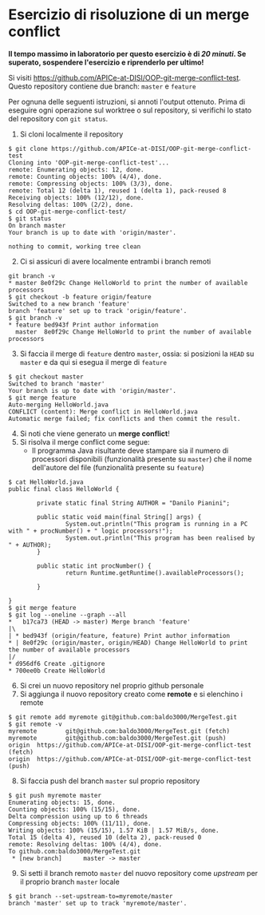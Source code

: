 # Esercizio di risoluzione di un merge conflict

**Il tempo massimo in laboratorio per questo esercizio è di _20 minuti_.
Se superato, sospendere l'esercizio e riprenderlo per ultimo!**

Si visiti https://github.com/APICe-at-DISI/OOP-git-merge-conflict-test.
Questo repository contiene due branch: `master` e `feature`

Per ognuna delle seguenti istruzioni, si annoti l'output ottenuto.
Prima di eseguire ogni operazione sul worktree o sul repository,
si verifichi lo stato del repository con `git status`.

1. Si cloni localmente il repository

```shell
$ git clone https://github.com/APICe-at-DISI/OOP-git-merge-conflict-test
Cloning into 'OOP-git-merge-conflict-test'...
remote: Enumerating objects: 12, done.
remote: Counting objects: 100% (4/4), done.
remote: Compressing objects: 100% (3/3), done.
remote: Total 12 (delta 1), reused 1 (delta 1), pack-reused 8
Receiving objects: 100% (12/12), done.
Resolving deltas: 100% (2/2), done.
$ cd OOP-git-merge-conflict-test/
$ git status
On branch master
Your branch is up to date with 'origin/master'.

nothing to commit, working tree clean
```

2. Ci si assicuri di avere localmente entrambi i branch remoti

```shell
git branch -v
* master 8e0f29c Change HelloWorld to print the number of available processors
$ git checkout -b feature origin/feature 
Switched to a new branch 'feature'
branch 'feature' set up to track 'origin/feature'.
$ git branch -v
* feature bed943f Print author information
  master  8e0f29c Change HelloWorld to print the number of available processors
```
3. Si faccia il merge di `feature` dentro `master`, ossia: si posizioni la `HEAD` su `master`
   e da qui si esegua il merge di `feature`

```shell
$ git checkout master
Switched to branch 'master'
Your branch is up to date with 'origin/master'.
$ git merge feature 
Auto-merging HelloWorld.java
CONFLICT (content): Merge conflict in HelloWorld.java
Automatic merge failed; fix conflicts and then commit the result.
```
4. Si noti che viene generato un **merge conflict**!
5. Si risolva il merge conflict come segue:
   - Il programma Java risultante deve stampare sia il numero di processori disponibili
     (funzionalità presente su `master`)
     che il nome dell'autore del file
     (funzionalità presente su `feature`)
```shell
$ cat HelloWorld.java 
public final class HelloWorld {

        private static final String AUTHOR = "Danilo Pianini";

        public static void main(final String[] args) {
                System.out.println("This program is running in a PC with " + procNumber() + " logic processors!");
                System.out.println("This program has been realised by " + AUTHOR);      
        }

        public static int procNumber() {
                return Runtime.getRuntime().availableProcessors();

        }

}
$ git merge feature
$ git log --oneline --graph --all
*   b17ca73 (HEAD -> master) Merge branch 'feature'
|\
| * bed943f (origin/feature, feature) Print author information
* | 8e0f29c (origin/master, origin/HEAD) Change HelloWorld to print the number of available processors
|/
* d956df6 Create .gitignore
* 700ee0b Create HelloWorld

```
6. Si crei un nuovo repository nel proprio github personale
7. Si aggiunga il nuovo repository creato come **remote** e si elenchino i remote

```shell
$ git remote add myremote git@github.com:baldo3000/MergeTest.git
$ git remote -v
myremote        git@github.com:baldo3000/MergeTest.git (fetch)
myremote        git@github.com:baldo3000/MergeTest.git (push)
origin  https://github.com/APICe-at-DISI/OOP-git-merge-conflict-test (fetch)
origin  https://github.com/APICe-at-DISI/OOP-git-merge-conflict-test (push)
```
8. Si faccia push del branch `master` sul proprio repository

```shell
$ git push myremote master
Enumerating objects: 15, done.
Counting objects: 100% (15/15), done.
Delta compression using up to 6 threads
Compressing objects: 100% (11/11), done.
Writing objects: 100% (15/15), 1.57 KiB | 1.57 MiB/s, done.
Total 15 (delta 4), reused 10 (delta 2), pack-reused 0
remote: Resolving deltas: 100% (4/4), done.
To github.com:baldo3000/MergeTest.git
 * [new branch]      master -> master
```
9. Si setti il branch remoto `master` del nuovo repository come *upstream* per il proprio branch `master` locale

```shell
$ git branch --set-upstream-to=myremote/master
branch 'master' set up to track 'myremote/master'.
```
